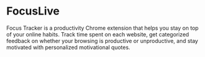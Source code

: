 # FocusLive
Focus Tracker is a productivity Chrome extension that helps you stay on top of your online habits. Track time spent on each website, get categorized feedback on whether your browsing is productive or unproductive, and stay motivated with personalized motivational quotes. 
